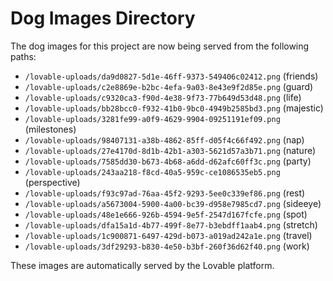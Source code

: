 
# Dog Images Directory

The dog images for this project are now being served from the following paths:

- `/lovable-uploads/da9d0827-5d1e-46ff-9373-549406c02412.png` (friends)
- `/lovable-uploads/c2e8869e-b2bc-4efa-9a03-8e43e9f2d85e.png` (guard)
- `/lovable-uploads/c9320ca3-f90d-4e38-9f73-77b649d53d48.png` (life)
- `/lovable-uploads/bb28bcc0-f932-41b0-9bc0-4949b2585bd3.png` (majestic)
- `/lovable-uploads/3281fe99-a0f9-4629-9904-09251191ef09.png` (milestones)
- `/lovable-uploads/98407131-a38b-4862-85ff-d05f4c66f492.png` (nap)
- `/lovable-uploads/27e4170d-8d1b-42b1-a303-5621d57a3b71.png` (nature)
- `/lovable-uploads/7585dd30-b673-4b68-a6dd-d62afc60ff3c.png` (party)
- `/lovable-uploads/243aa218-f8cd-40a5-959c-ce1086535eb5.png` (perspective)
- `/lovable-uploads/f93c97ad-76aa-45f2-9293-5ee0c339ef86.png` (rest)
- `/lovable-uploads/a5673004-5900-4a00-bc39-d958e7985cd7.png` (sideeye)
- `/lovable-uploads/48e1e666-926b-4594-9e5f-2547d167fcfe.png` (spot)
- `/lovable-uploads/dfa15a1d-4b77-499f-8e77-b3ebdff1aab4.png` (stretch)
- `/lovable-uploads/1c900871-6497-429d-b073-a019ad242a1e.png` (travel)
- `/lovable-uploads/3df29293-b830-4e50-b3bf-260f36d62f40.png` (work)

These images are automatically served by the Lovable platform.
